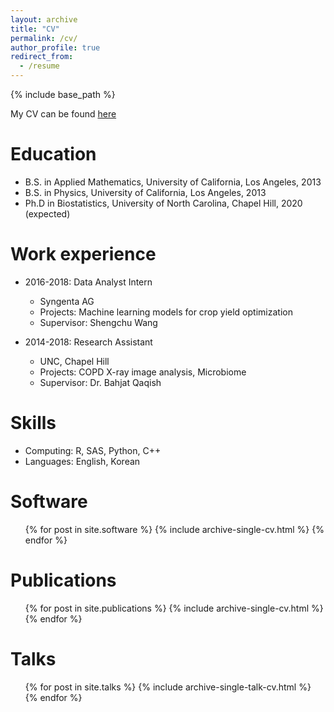 ```yaml
---
layout: archive
title: "CV"
permalink: /cv/
author_profile: true
redirect_from:
  - /resume
---
```


{% include base_path %}

My CV can be found [here](https://DavidKLim.github.io/files/CV_01_01_20.pdf)

Education
======
* B.S. in Applied Mathematics, University of California, Los Angeles, 2013
* B.S. in Physics, University of California, Los Angeles, 2013
* Ph.D in Biostatistics, University of North Carolina, Chapel Hill, 2020 (expected)

Work experience
======
* 2016-2018: Data Analyst Intern
  * Syngenta AG
  * Projects: Machine learning models for crop yield optimization
  * Supervisor: Shengchu Wang

* 2014-2018: Research Assistant
  * UNC, Chapel Hill
  * Projects: COPD X-ray image analysis, Microbiome
  * Supervisor: Dr. Bahjat Qaqish
  
Skills
======
* Computing: R, SAS, Python, C++
* Languages: English, Korean

Software
======
  <ul>{% for post in site.software %}
    {% include archive-single-cv.html %}
  {% endfor %}</ul>

Publications
======
  <ul>{% for post in site.publications %}
    {% include archive-single-cv.html %}
  {% endfor %}</ul>
  
Talks
======
  <ul>{% for post in site.talks %}
    {% include archive-single-talk-cv.html %}
  {% endfor %}</ul>
  
<!-- Teaching
======
  <ul>{% for post in site.teaching %}
    {% include archive-single-cv.html %}
  {% endfor %}</ul>
  
Service and leadership
======
* Currently signed in to 43 different slack teams -->
